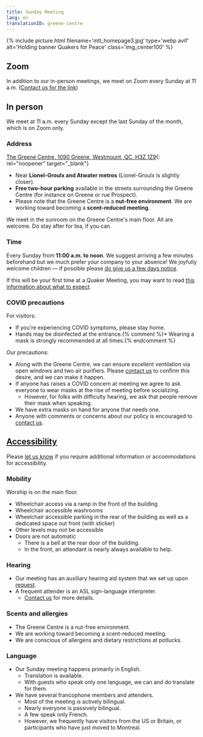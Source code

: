 ```yaml
---
title: Sunday Meeting
lang: en
translationID: greene-centre
---
```

{% include picture.html filename='mtl_homepage3.jpg' type='webp avif' alt='Holding banner Quakers for Peace' class='img_center100' %}

## Zoom
In addition to our in-person meetings, we meet on Zoom every Sunday at 11 a.m. ([Contact us for the link](/contact))

## In person

We meet at 11 a.m. every Sunday except the last Sunday of the month, which is on Zoom only.

### Address

[The Greene Centre, 1090 Greene, Westmount, QC, H3Z 1Z9](https://www.google.com/maps/search/1090%20Greene,%20Westmount,%20QC,%20H3Z%201Z9){: rel="noopener" target="_blank"}

* Near **Lionel-Groulx and Atwater metros** (Lionel-Groulx is slightly closer).
* **Free two-hour parking** available in the streets surrounding the Greene Centre (for instance on Greene or rue Prospect).
* Please note that the Greene Centre is a **nut-free environment**. We are working toward becoming a **scent-reduced meeting**.

We meet in the sunroom on the Greene Centre's main floor. All are welcome. Do stay after for tea, if you can.

### Time

Every Sunday from **11:00 a.m. to noon**. We suggest arriving a few minutes beforehand but we much prefer your company to your absence! We joyfully welcome children — if possible please [do give us a few days notice](/contact).

If this will be your first time at a Quaker Meeting, you may want to read [this information about what to expect](/about).

### COVID precautions <span class="stanchor"><a name="precautions"></a></span>

For visitors:
* If you're experiencing COVID symptoms, please stay home.
* Hands may be disinfected at the entrance.{% comment %}* Wearing a mask is strongly recommended at all times.{% endcomment %}

Our precautions: 
* Along with the Greene Centre, we can ensure excellent ventilation via open windows and two air purifiers. Please [contact us](/contact) to confirm this desire, and we can make it happen.
* If anyone has raises a COVID concern at meeting we agree to ask everyone to wear masks at the rise of meeting before socializing. 
  * However, for folks with difficulty hearing, we ask that people remove their mask when speaking.
* We have extra masks on hand for anyone that needs one.
* Anyone with comments or concerns about our policy is encouraged to [contact us](/contact).

## [Accessibility](/accessibility) <span class="stanchor"><a name="accessibility"></a></span>

Please [let us know](/contact) if you require additional information or accommodations for accessibility.

### Mobility
Worship is on the main floor.
* Wheelchair access via a ramp in the front of the building
* Wheelchair accessible washrooms
* Wheelchair accessible parking in the rear of the building as well as a dedicated space out front (with sticker)
* Other levels may not be accessible
* Doors are not automatic
  * There is a bell at the rear door of the building.
  * In the front, an attendant is nearly always available to help.

### Hearing
* Our meeting has an auxiliary hearing aid system that we set up upon [request](/contact).
* A frequent attender is an ASL sign-language interpreter.
  * [Contact us](/contact) for more details.

### Scents and allergies
* The Greene Centre is a nut-free environment.
* We are working toward becoming a scent-reduced meeting.
* We are conscious of allergens and dietary restrictions at potlucks.

### Language
* Our Sunday meeting happens primarily in English.
  * Translation is available.
  * With guests who speak only one language, we can and do translate for them.
* We have several francophone members and attenders.
  * Most of the meeting is actively bilingual.
  * Nearly everyone is passively bilingual.
  * A few speak only French.
  * However, we frequently have visitors from the US or Britain, or participants who have just moved to Montreal.
